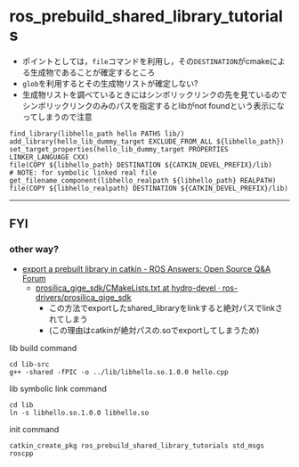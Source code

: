# ros_prebuild_shared_library_tutorials

* ポイントとしては，`file`コマンドを利用し，その`DESTINATION`がcmakeによる生成物であることが確定するところ
* `glob`を利用するとその生成物リストが確定しない?
* 生成物リストを調べているときにはシンボリックリンクの先を見ているのでシンボリックリンクのみのパスを指定するとlibがnot foundという表示になってしまうので注意

```
find_library(libhello_path hello PATHS lib/)
add_library(hello_lib_dummy_target EXCLUDE_FROM_ALL ${libhello_path})
set_target_properties(hello_lib_dummy_target PROPERTIES LINKER_LANGUAGE CXX)
file(COPY ${libhello_path} DESTINATION ${CATKIN_DEVEL_PREFIX}/lib)
# NOTE: for symbolic linked real file
get_filename_component(libhello_realpath ${libhello_path} REALPATH)
file(COPY ${libhello_realpath} DESTINATION ${CATKIN_DEVEL_PREFIX}/lib)
```

----

## FYI
### other way?
* [export a prebuilt library in catkin \- ROS Answers: Open Source Q&A Forum]( https://answers.ros.org/question/97606/export-a-prebuilt-library-in-catkin/ )
  * [prosilica\_gige\_sdk/CMakeLists\.txt at hydro\-devel · ros\-drivers/prosilica\_gige\_sdk]( https://github.com/ros-drivers/prosilica_gige_sdk/blob/hydro-devel/CMakeLists.txt )
    * この方法でexportしたshared_libraryをlinkすると絶対パスでlinkされてしまう
    * (この理由はcatkinが絶対パスの.soでexportしてしまうため)

lib build command
```
cd lib-src
g++ -shared -fPIC -o ../lib/libhello.so.1.0.0 hello.cpp
```

lib symbolic link command
```
cd lib
ln -s libhello.so.1.0.0 libhello.so
```

init command
```
catkin_create_pkg ros_prebuild_shared_library_tutorials std_msgs roscpp
```
